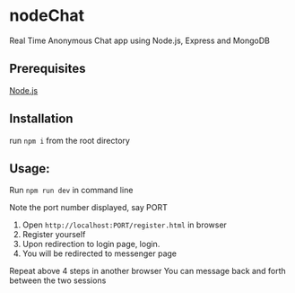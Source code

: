 # nodeChat

Real Time Anonymous Chat app using Node.js, Express and MongoDB

## Prerequisites

[Node.js](https://nodejs.org/en/download/)

## Installation

run `npm i` from the root directory

## Usage:

Run `npm run dev` in command line

Note the port number displayed, say PORT

1. Open `http://localhost:PORT/register.html` in browser
2. Register yourself
3. Upon redirection to login page, login.
4. You will be redirected to messenger page

Repeat above 4 steps in another browser
You can message back and forth between the two sessions
